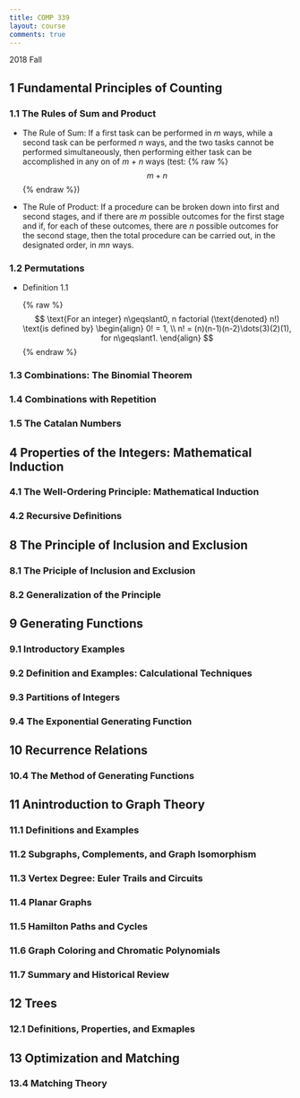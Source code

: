 ```yaml
---
title: COMP 339
layout: course
comments: true
---
```


2018 Fall

<!--more-->
## 1 Fundamental Principles of Counting

### 1.1 The Rules of Sum and Product

* The Rule of Sum: If a first task can be performed in *m* ways, while a second task can be performed *n* ways, and the two tasks cannot be performed simultaneously, then performing either task can be accomplished in any on of *m + n* ways (test: {% raw %}$$ m+n $${% endraw %})

* The Rule of Product: If a procedure can be broken down into first and second stages, and if there are *m* possible outcomes for the first stage and if, for each of these outcomes, there are *n* possible outcomes for the second stage, then the total procedure can be carried out, in the designated order, in *mn* ways.

### 1.2 Permutations

* Definition 1.1

    {% raw %}
    $$
    \text{For an integer} n\geqslant0, n factorial (\text{denoted} n!) \text{is defined by}
    \begin{align}
    0! = 1, \\
    n! = (n)(n-1)(n-2)\dots(3)(2)(1), for n\geqslant1.
    \end{align}
    $$
    {% endraw %}

### 1.3 Combinations: The Binomial Theorem

### 1.4 Combinations with Repetition

### 1.5 The Catalan Numbers

## 4 Properties of the Integers: Mathematical Induction

### 4.1 The Well-Ordering Principle: Mathematical Induction

### 4.2 Recursive Definitions

## 8 The Principle of Inclusion and Exclusion

### 8.1 The Priciple of Inclusion and Exclusion

### 8.2 Generalization of the Principle

## 9 Generating Functions

### 9.1 Introductory Examples

### 9.2 Definition and Examples: Calculational Techniques

### 9.3 Partitions of Integers

### 9.4 The Exponential Generating Function

## 10 Recurrence Relations

### 10.4 The Method of Generating Functions

## 11 Anintroduction to Graph Theory

### 11.1 Definitions and Examples

### 11.2 Subgraphs, Complements, and Graph Isomorphism

### 11.3 Vertex Degree: Euler Trails and Circuits

### 11.4 Planar Graphs

### 11.5 Hamilton Paths and Cycles

### 11.6 Graph Coloring and Chromatic Polynomials

### 11.7 Summary and Historical Review

## 12 Trees

### 12.1 Definitions, Properties, and Exmaples

## 13 Optimization and Matching

### 13.4 Matching Theory